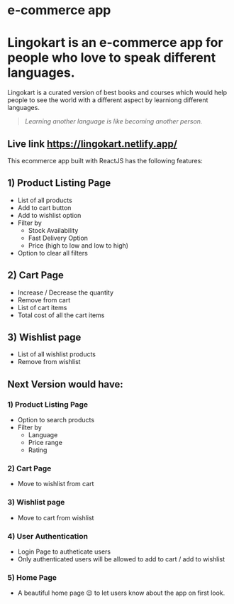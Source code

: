 # e-commerce app
# Lingokart is an e-commerce app for people who love to speak different languages.

Lingokart is a curated version of best books and courses which would help people to see the world with a different aspect by learniong different languages.

> *Learning another language is like becoming another person.*

## Live link https://lingokart.netlify.app/

This ecommerce app built with ReactJS has the following features:

## 1) Product Listing Page
 * List of all products
 * Add to cart button
 * Add to wishlist option
 * Filter by 
      - Stock Availability
      - Fast Delivery Option
      - Price (high to low and low to high)
 * Option to clear all filters
      
## 2) Cart Page
  * Increase / Decrease the quantity
  * Remove from cart
  * List of cart items
  * Total cost of all the cart items
  
## 3) Wishlist page
   * List of all wishlist products
   * Remove from wishlist
   
## Next Version would have:
### 1) Product Listing Page
 * Option to search products
 * Filter by 
     - Language
     - Price range
     - Rating
 
### 2) Cart Page
  * Move to wishlist from cart
  
### 3) Wishlist page
  * Move to cart from wishlist
 
### 4) User Authentication
  * Login Page to autheticate users
  * Only authenticated users will be allowed to add to cart / add to wishlist
  
### 5) Home Page
  * A beautiful home page 😉 to let users know about the app on first look.


